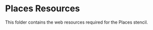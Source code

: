 Places Resources
=================

This folder contains the web resources required for the Places stencil.